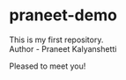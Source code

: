# praneet-demo
This is my first repository. <br>
Author - Praneet Kalyanshetti

Pleased to meet you! 
